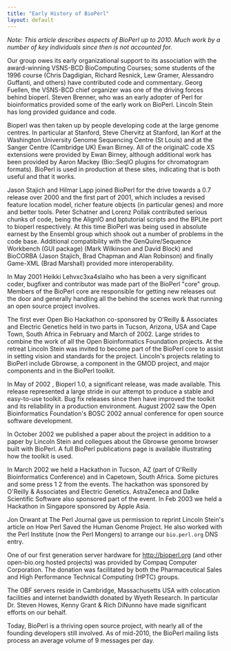 ```yaml
---
title: "Early History of BioPerl"
layout: default
---
```


*Note: This article describes aspects of BioPerl up to 2010. Much work by a number of key individuals since then is not accounted for.*

Our group owes its early organizational support to its association with the award-winning VSNS-BCD BioComputing Courses; some students of the 1996 course (Chris Dagdigian, Richard Resnick, Lew Gramer, Alessandro Guffanti, and others) have contributed code and commentary. Georg Fuellen, the VSNS-BCD chief organizer was one of the driving forces behind bioperl. Steven Brenner, who was an early adopter of Perl for bioinformatics provided some of the early work on BioPerl. Lincoln Stein has long provided guidance and code.

Bioperl was then taken up by people developing code at the large genome centres. In particular at Stanford, Steve Chervitz at Stanford, Ian Korf at the Washington University Genome Sequencing Centre (St Louis) and at the Sanger Centre (Cambridge UK) Ewan Birney. All of the originalC code XS extensions were provided by Ewan Birney, although additional work has been provided by Aaron Mackey (Bio::SeqIO plugins for chromatogram formats). BioPerl is used in production at these sites, indicating that is both useful and that it works.

Jason Stajich and Hilmar Lapp joined BioPerl for the drive towards a 0.7 release over 2000 and the first part of 2001, which includes a revised feature location model, richer feature objects (in particular genes) and more and better tools. Peter Schatner and Lorenz Pollak contributed serious chunks of code, being the AlignIO and bptutorial scripts and the BPLite port to bioperl respectively. At this time BioPerl was being used in absolute earnest by the Ensembl group which shook out a number of problems in the code base. Additional compatibility with the GenQuire/Sequence Workbench (GUI package) (Mark Wilkinson and David Block) and BioCORBA (Jason Stajich, Brad Chapman and Alan Robinson) and finally Game-XML (Brad Marshall) provided more interoperability.

In May 2001 Heikki Lehvxc3xa4slaiho who has been a very significant coder, bugfixer and contributor was made part of the BioPerl "core" group. Members of the BioPerl core are responsible for getting new releases out the door and generally handling all the behind the scenes work that running an open source project involves.

The first ever Open Bio Hackathon co-sponsored by O'Reilly & Associates and Electric Genetics held in two parts in Tucson, Arizona, USA and Cape Town, South Africa in February and March of 2002. Large strides to combine the work of all the Open Bioinformatics Foundation projects. At the retreat Lincoln Stein was invited to become part of the BioPerl core to assist in setting vision and standards for the project. Lincoln's projects relating to BioPerl include Gbrowse, a component in the GMOD project, and major components and in the BioPerl toolkit.

In May of 2002 , Bioperl 1.0, a significant release, was made available. This release represented a large stride in our attempt to produce a stable and easy-to-use toolkit. Bug fix releases since then have improved the toolkit and its reliability in a production environment. August 2002 saw the Open Bioinformatics Foundation's BOSC 2002 annual conference for open source software development.

In October 2002 we published a paper about the project in addition to a paper by Lincoln Stein and collegues about the Gbrowse genome browser built with BioPerl. A full BioPerl publications page is available illustrating how the toolkit is used.

In March 2002 we held a Hackathon in Tucson, AZ (part of O'Reilly Bioinformatics Conference) and in Capetown, South Africa. Some pictures and some press 1 2 from the events. The hackathon was sponsored by O'Reilly & Associates and Electric Genetics. AstraZeneca and Dalke Scientific Software also sponsored part of the event. In Feb 2003 we held a Hackathon in Singapore sponsored by Apple Asia.

Jon Orwant at The Perl Journal gave us permission to reprint Lincoln Stein's article on How Perl Saved the Human Genome Project. He also worked with the Perl Institute (now the Perl Mongers) to arrange our `bio.perl.org` DNS entry.

One of our first generation server hardware for http://bioperl.org (and other open-bio.org hosted projects) was provided by Compaq Computer Corporation. The donation was facilitated by both the Pharmaceutical Sales and High Performance Technical Computing (HPTC) groups.

The OBF servers reside in Cambridge, Massachusetts USA with colocation facilities and internet bandwidth donated by Wyeth Research. In particular Dr. Steven Howes, Kenny Grant & Rich DiNunno have made significant efforts on our behalf.

Today, BioPerl is a thriving open source project, with nearly all of the founding developers still involved. As of mid-2010, the BioPerl mailing lists process an average volume of 9 messages per day.
